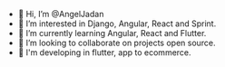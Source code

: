 - 👋 Hi, I’m @AngelJadan
- 👀 I’m interested in Django, Angular, React and Sprint.
- 🌱 I’m currently learning Angular, React and Flutter.
- 💞️ I’m looking to collaborate on projects open source.
- 🛒 I'm developing in flutter, app to ecommerce.
<!-- -📫 How to reach me -->

<!---
AngelJadan/AngelJadan is a ✨ special ✨ repository because its `README.md` (this file) appears on your GitHub profile.
You can click the Preview link to take a look at your changes.
--->
